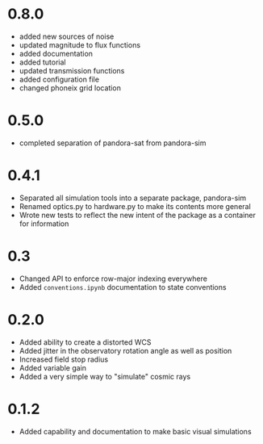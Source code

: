 # 0.8.0

- added new sources of noise
- updated magnitude to flux functions
- added documentation
- added tutorial
- updated transmission functions
- added configuration file
- changed phoneix grid location

# 0.5.0

- completed separation of pandora-sat from pandora-sim

# 0.4.1

- Separated all simulation tools into a separate package, pandora-sim
- Renamed optics.py to hardware.py to make its contents more general
- Wrote new tests to reflect the new intent of the package as a container for information

# 0.3

- Changed API to enforce row-major indexing everywhere
- Added `conventions.ipynb` documentation to state conventions

# 0.2.0

- Added ability to create a distorted WCS
- Added jitter in the observatory rotation angle as well as position
- Increased field stop radius
- Added variable gain
- Added a very simple way to "simulate" cosmic rays

# 0.1.2

- Added capability and documentation to make basic visual simulations
